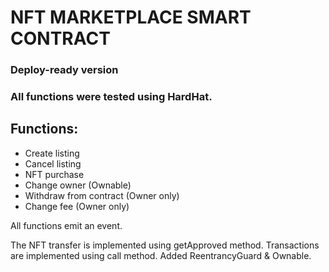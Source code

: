 # NFT MARKETPLACE SMART CONTRACT

### Deploy-ready version 
### All functions were tested using HardHat.

## Functions:
- Create listing
- Cancel listing
- NFT purchase
- Change owner (Ownable)
- Withdraw from contract (Owner only)
- Change fee (Owner only)

All functions emit an event.

The NFT transfer is implemented using getApproved method.
Transactions are implemented using call method.
Added ReentrancyGuard & Ownable.


